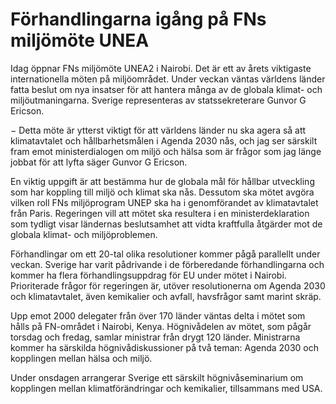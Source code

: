 # Förhandlingarna igång på FNs miljömöte UNEA

Idag öppnar FNs miljömöte UNEA2 i Nairobi. Det är ett av årets viktigaste internationella möten på miljöområdet. Under veckan väntas världens länder fatta beslut om nya insatser för att hantera många av de globala klimat\- och miljöutmaningarna. Sverige representeras av statssekreterare Gunvor G Ericson.


− Detta möte är ytterst viktigt för att världens länder nu ska agera så att klimatavtalet och hållbarhetsmålen i Agenda 2030 nås, och jag ser särskilt fram emot ministerdialogen om miljö och hälsa som är frågor som jag länge jobbat för att lyfta säger Gunvor G Ericson.

En viktig uppgift är att bestämma hur de globala mål för hållbar utveckling som har koppling till miljö och klimat ska nås. Dessutom ska mötet avgöra vilken roll FNs miljöprogram UNEP ska ha i genomförandet av klimatavtalet från Paris. Regeringen vill att mötet ska resultera i en ministerdeklaration som tydligt visar ländernas beslutsamhet att vidta kraftfulla åtgärder mot de globala klimat\- och miljöproblemen.

Förhandlingar om ett 20\-tal olika resolutioner kommer pågå parallellt under veckan. Sverige har varit pådrivande i de förberedande förhandlingarna och kommer ha flera förhandlingsuppdrag för EU under mötet i Nairobi. Prioriterade frågor för regeringen är, utöver resolutionerna om Agenda 2030 och klimatavtalet, även kemikalier och avfall, havsfrågor samt marint skräp.

Upp emot 2000 delegater från över 170 länder väntas delta i mötet som hålls på FN\-området i Nairobi, Kenya. Högnivådelen av mötet, som pågår torsdag och fredag, samlar ministrar från drygt 120 länder. Ministrarna kommer ha särskilda högnivådiskussioner på två teman: Agenda 2030 och kopplingen mellan hälsa och miljö.

Under onsdagen arrangerar Sverige ett särskilt högnivåseminarium om kopplingen mellan klimatförändringar och kemikalier, tillsammans med USA.
